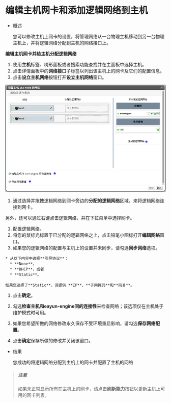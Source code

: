 # 编辑主机网卡和添加逻辑网络到主机

* 概述

  您可以修改主机上网卡的设置，将管理网络从一台物理主机移动到另一台物理主机上，并将逻辑网络分配到主机的网络接口上。

**编辑主机网卡并给主机分配逻辑网络**

1. 使用**主机**标签、树形面板或者搜索功能查找并在主面板中选择主机。
1. 点击详情面板中的**网络接口**子标签以列出该主机上的网卡及它们的配置信息。
1. 点击**设立主机网络**按钮打开**设立主机网络**窗口。

![设立主机网络窗口](../images/Hosts-Setup_Host_Networks_Window.png)

1. 通过选择并拖拽逻辑网络到网卡旁边的**分配的逻辑网络**区域，来将逻辑网络连接到网卡。

  另外，还可以通过右键点击逻辑网络，并在下拉菜单中选择网卡。

1. 配置逻辑网络。
  1. 将您的鼠标光标置于已分配的逻辑网络之上，点击铅笔小图标打开**编辑网络**窗口。
  1. 如果您的逻辑网络的配置与主机上的设置并未同步，请勾选**同步网络**选项。

    * 从以下内容中选择**引导协议**：
      * **None**，
      * **DHCP**，或者
      * **Static**。

    如果您选择了**Static**，请提供 **IP**、**子网掩码**和**网关**。

  1. 点击**确定**。

1. 勾选**检查主机和eayun-engine间的连接性**来检查网络；该选项仅在主机处于维护模式时可用。
1. 如果您希望所做的网络修改永久保存不受环境重启影响，请勾选**保存网络配置**。
1. 点击**确定**保存所做的修改并关闭该窗口。

* 结果

  您成功的将逻辑网络分配到主机上的网卡并配置了主机的网络

> ##### 注意
> 如果未正常显示所有在主机上的网卡，请点击**刷新能力**按钮以更新主机上可用的网卡列表。
